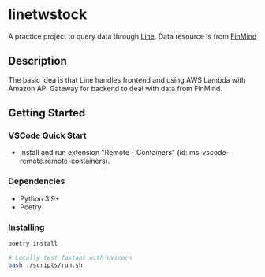 # linetwstock

A practice project to query data through [Line](https://line.me/). Data resource is from [FinMind](https://github.com/FinMind/FinMind)

## Description

The basic idea is that Line handles frontend and using AWS Lambda with Amazon API Gateway for backend to deal with data from FinMind.

## Getting Started

### VSCode Quick Start

- Install and run extension "Remote - Containers" (id: ms-vscode-remote.remote-containers).

### Dependencies

- Python 3.9+
- Poetry

### Installing

```bash
poetry install
```

```bash
# Locally test fastapi with Uvicorn
bash ./scripts/run.sh
```

